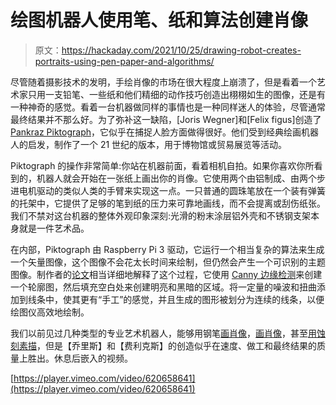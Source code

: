 # 绘图机器人使用笔、纸和算法创建肖像

> 原文：<https://hackaday.com/2021/10/25/drawing-robot-creates-portraits-using-pen-paper-and-algorithms/>

尽管随着摄影技术的发明，手绘肖像的市场在很大程度上崩溃了，但是看着一个艺术家只用一支铅笔、一些纸和他们精细的动作技巧创造出栩栩如生的图像，还是有一种神奇的感觉。看着一台机器做同样的事情也是一种同样迷人的体验，尽管通常最终结果并不那么好。为了弥补这一缺陷，[Joris Wegner]和[Felix figus]创造了[Pankraz Piktograph](https://felixfisgus.de/work/017_pankraz_piktograph)，它似乎在捕捉人脸方面做得很好。他们受到经典绘画机器人的启发，制作了一个 21 世纪的版本，用于博物馆或贸易展览等活动。

Piktograph 的操作非常简单:你站在机器前面，看着相机自拍。如果你喜欢你所看到的，机器人就会开始在一张纸上画出你的肖像。它使用两个由铝制成、由两个步进电机驱动的类似人类的手臂来实现这一点。一只普通的圆珠笔放在一个装有弹簧的托架中，它提供了足够的笔到纸的压力来可靠地画线，而不会提离或刮伤纸张。我们不禁对这台机器的整体外观印象深刻:光滑的粉末涂层铝外壳和不锈钢支架本身就是一件艺术品。

在内部，Piktograph 由 Raspberry Pi 3 驱动，它运行一个相当复杂的算法来生成一个矢量图像，这个图像不会花太长时间来绘制，但仍然会产生一个可识别的主题图像。制作者的[论文](https://felixfisgus.de/user/downloads/Masterthesis_JW_FF.pdf)相当详细地解释了这个过程，它使用 [Canny 边缘检测](https://en.wikipedia.org/wiki/Canny_edge_detector)来创建一个轮廓图，然后填充空白处来创建明亮和黑暗的区域。将一定量的噪波和扭曲添加到线条中，使其更有“手工”的感觉，并且生成的图形被划分为连续的线条，以便绘图仪高效地绘制。

我们以前见过几种类型的专业艺术机器人，能够用钢笔[画肖像](https://hackaday.com/2021/04/05/arduino-plots-your-portrait-with-style/)，[画肖像](https://hackaday.com/2019/10/11/portrait-painter-turns-g-code-into-artworks/)，甚至[用蚀刻素描](https://hackaday.com/2019/07/30/etch-a-selfie/)，但是【乔里斯】和【费利克斯】的创造似乎在速度、做工和最终结果的质量上胜出。休息后嵌入的视频。

[https://player.vimeo.com/video/620658641](https://player.vimeo.com/video/620658641)